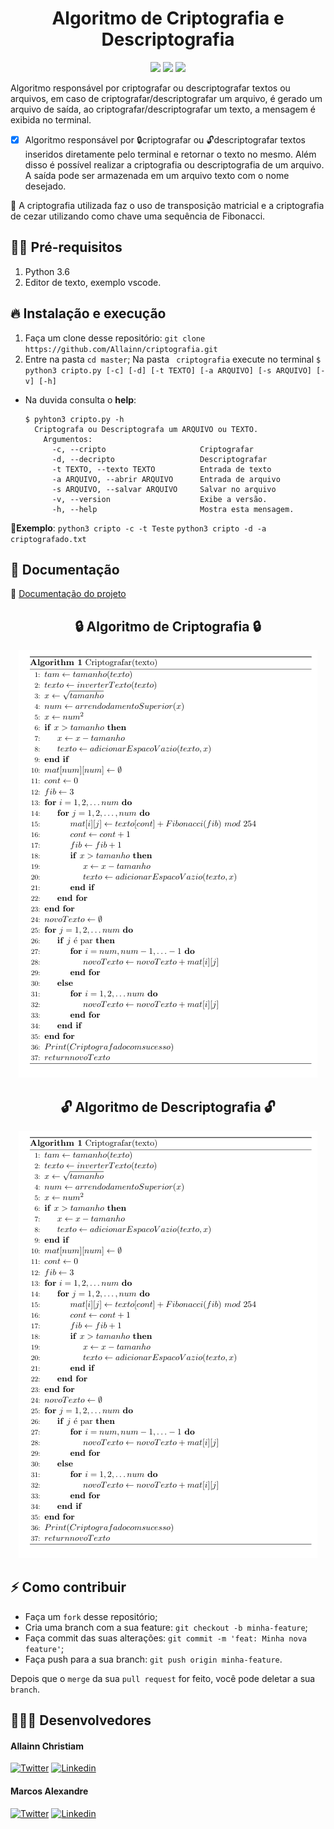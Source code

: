 <div align="center">
   <h1 align="center">
   Algoritmo de Criptografia e Descriptografia
  </h1>
<img src="https://img.icons8.com/cute-clipart/64/000000/lock.png"/>
  <img src="https://img.icons8.com/dusk/150/000000/hacker.png"/>
<img src="https://img.icons8.com/cute-clipart/64/000000/unlock.png"/>
</div>

Algoritmo responsável por criptografar ou descriptografar textos ou arquivos, em caso de criptografar/descriptografar um arquivo, é gerado um arquivo de saída, ao criptografar/descriptografar um texto, a mensagem é exibida no terminal.

- [x] Algoritmo responsável por 🔒criptografar ou 🔓descriptografar textos inseridos diretamente pelo terminal e retornar o texto no mesmo. Além disso é possível realizar a criptografia ou descriptografia de um arquivo. A saída pode ser armazenada em um arquivo texto com o nome desejado.

🧠 A criptografia utilizada faz o uso de transposição matricial e a criptografia de cezar utilizando como chave uma sequência de Fibonacci.

## ✋🏻 Pré-requisitos

1.  Python 3.6
2.  Editor de texto, exemplo vscode.

## 🔥 Instalação e execução

1.  Faça um clone desse repositório:
    `git clone https://github.com/Allainn/criptografia.git`
2.  Entre na pasta `cd master`;
    Na pasta ` criptografia` execute no terminal `$ python3 cripto.py [-c] [-d] [-t TEXTO] [-a ARQUIVO] [-s ARQUIVO] [-v] [-h]`

- Na duvida consulta o **help**:

      $ pyhton3 cripto.py -h
        Criptografa ou Descriptografa um ARQUIVO ou TEXTO.
          Argumentos:
            -c, --cripto                     Criptografar
            -d, --decripto                   Descriptografar
            -t TEXTO, --texto TEXTO          Entrada de texto
            -a ARQUIVO, --abrir ARQUIVO      Entrada de arquivo
            -s ARQUIVO, --salvar ARQUIVO     Salvar no arquivo
            -v, --version                    Exibe a versão.
            -h, --help                       Mostra esta mensagem.

📝**Exemplo**:
`python3 cripto -c -t Teste`
`python3 cripto -d -a criptografado.txt`

## 📒 Documentação

🔶 [Documentação do projeto](https://allainn.github.io/criptografia/build/html/)

<div align="center">
   <h2 align="center">
   🔒 Algoritmo de Criptografia 🔒
  </h2>
<img src="./docs/img/criptografia.png"/>
</div>

<div align="center">
   <h2 align="center">
   🔓 Algoritmo de Descriptografia 🔓
  </h2>
<img src="./docs/img/criptografia.png"/>
</div>

## ⚡ Como contribuir

- Faça um `fork` desse repositório;
- Cria uma branch com a sua feature: `git checkout -b minha-feature`;
- Faça commit das suas alterações: `git commit -m 'feat: Minha nova feature'`;
- Faça push para a sua branch: `git push origin minha-feature`.

Depois que o `merge` da sua `pull request` for feito, você pode deletar a sua `branch`.

## 👨🏼‍💻 Desenvolvedores

<h4>Allainn Christiam</h4>
<a href="https://github.com/Allainn"><img alt="Twitter" src="https://img.shields.io/badge/github-%23100000.svg?&style=for-the-badge&logo=github&logoColor=white"></a>
<a href="https://www.linkedin.com/in/allainn/"><img alt="Linkedin" src="https://img.shields.io/badge/linkedin-%230077B5.svg?&style=for-the-badge&logo=linkedin&logoColor=white"></a>

<h4>Marcos Alexandre</h4>
<a href="https://github.com/MarcosAnjos"><img alt="Twitter" src="https://img.shields.io/badge/github-%23100000.svg?&style=for-the-badge&logo=github&logoColor=white"></a>
<a href="https://www.linkedin.com/in/marcos-alex/"><img alt="Linkedin" src="https://img.shields.io/badge/linkedin-%230077B5.svg?&style=for-the-badge&logo=linkedin&logoColor=white"></a>
